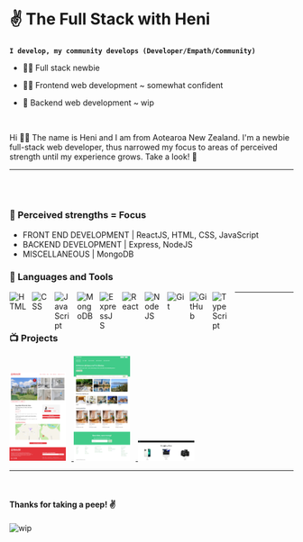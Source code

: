 # ✌️ The Full Stack with Heni 

**`I develop, my community develops (Developer/Empath/Community)`**

- 👶🏽 Full stack newbie 

- 💪🏽 Frontend web development ~ somewhat confident

- 🫤 Backend web development ~ wip 

<br />

Hi 👋🏽 The name is Heni and I am from Aotearoa New Zealand. I'm a newbie full-stack web developer, thus narrowed my focus to areas of perceived strength until my experience grows. Take a look! 🤩

---

<br />

#

### 🦾 Perceived strengths = Focus

- FRONT END DEVELOPMENT | ReactJS, HTML, CSS, JavaScript
- BACKEND DEVELOPMENT | Express, NodeJS
- MISCELLANEOUS | MongoDB 

### 🧰 Languages and Tools

<img align="left" alt="HTML" width="30px" style="padding-right:10px;" src="https://cdn.jsdelivr.net/gh/devicons/devicon/icons/html5/html5-plain.svg" />
<img align="left" alt="CSS" width="30px" style="padding-right:10px;" src="https://cdn.jsdelivr.net/gh/devicons/devicon/icons/css3/css3-plain.svg" />
<img align="left" alt="JavaScript" width="30px" style="padding-right:10px;" src="https://cdn.jsdelivr.net/gh/devicons/devicon/icons/javascript/javascript-plain.svg" />
<img align="left" alt="MongoDB" width="30px" style="padding-right:10px;" src="https://cdn.jsdelivr.net/gh/devicons/devicon/icons/mongodb/mongodb-plain.svg" />
<img align="left" alt="ExpressJS" width="30px" style="padding-right:10px;" src="https://cdn.jsdelivr.net/gh/devicons/devicon/icons/expressjs/expressjs-plain.svg" />
<img align="left" alt="React" width="30px" style="padding-right:10px;" src="https://cdn.jsdelivr.net/gh/devicons/devicon/icons/react/react-original.svg" />
<img align="left" alt="NodeJS" width="30px" style="padding-right:10px;" src="https://cdn.jsdelivr.net/gh/devicons/devicon/icons/nodejs/nodejs-original.svg" />
<img align="left" alt="Git" width="30px" style="padding-right:10px;" src="https://cdn.jsdelivr.net/gh/devicons/devicon/icons/git/git-original.svg" />
<img align="left" alt="GitHub" width="30px" style="padding-right:10px;" src="https://cdn.jsdelivr.net/gh/devicons/devicon/icons/github/github-original.svg" />
<img align="left" alt="TypeScript" width="30px" style="padding-right:10px;" src="https://cdn.jsdelivr.net/gh/devicons/devicon/icons/typescript/typescript-plain.svg" />

---

<br />

#

### 📺 Projects 

<p align="left">
    <a href="https://github.com/HMoana/Metro.git" title="Metro GitHub repository">
    <img alt="Metro Property Listing Website" width="100px" style="padding-right:10px;" src="assets/images/1.png" />
    </a>
    <a href="https://github.com/HMoana/Book-Your-Stay.git" title="Book Your Stay GitHub repository">
    <img alt="Book Your Stay App" width="100px" style="padding-right:10px;" src="assets/images/2.png" />
    </a>
    <a href="https://github.com/HMoana/Shopping-Easy.git" title="Shopping Easy GitHub repository">
    <img alt="Shopping Easy App" width="100px" style="padding-right:10px;" src="assets/images/3.png" />
    </a>
</p>

---

<br />

####  Thanks for taking a peep! ✌️ 

![wip](animation.gif)


